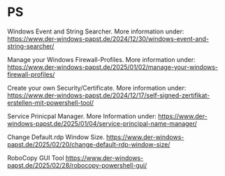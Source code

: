 # PS
Windows Event and String Searcher.
More information under: https://www.der-windows-papst.de/2024/12/30/windows-event-and-string-searcher/

 Manage your Windows Firewall-Profiles.
 More information under: https://www.der-windows-papst.de/2025/01/02/manage-your-windows-firewall-profiles/

Create your own Security/Certificate.
More information under: https://www.der-windows-papst.de/2024/12/17/self-signed-zertifikat-erstellen-mit-powershell-tool/

Service Prinicpal Manager.
More Information under: https://www.der-windows-papst.de/2025/01/04/service-principal-name-manager/

Change Default.rdp Window Size.
https://www.der-windows-papst.de/2025/02/20/change-default-rdp-window-size/

RoboCopy GUI Tool
https://www.der-windows-papst.de/2025/02/28/robocopy-powershell-gui/

